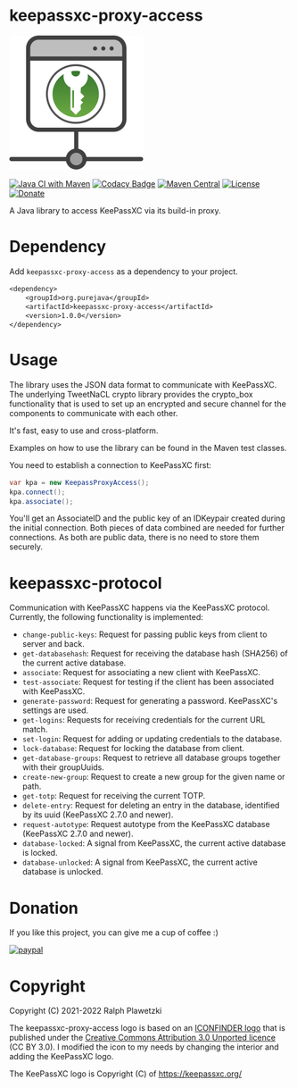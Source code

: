# keepassxc-proxy-access
![keepassxc-proxy-access](keepassxc-proxy-access.png)

[![Java CI with Maven](https://github.com/purejava/keepassxc-proxy-access/workflows/Java%20CI%20with%20Maven/badge.svg)](https://github.com/purejava/keepassxc-proxy-access/actions?query=workflow%3A%22Java+CI+with+Maven%22)
[![Codacy Badge](https://api.codacy.com/project/badge/Grade/f8c426863d4c46578ef2b7ae8c32e99f)](https://app.codacy.com/gh/purejava/keepassxc-proxy-access?utm_source=github.com&utm_medium=referral&utm_content=purejava/keepassxc-proxy-access&utm_campaign=Badge_Grade)
[![Maven Central](https://img.shields.io/maven-central/v/org.purejava/keepassxc-proxy-access.svg?label=Maven%20Central)](https://search.maven.org/search?q=g:%22org.purejava%22%20AND%20a:%22keepassxc-proxy-access%22)
[![License](https://img.shields.io/github/license/purejava/keepassxc-proxy-access.svg)](https://github.com/purejava/keepassxc-proxy-access/blob/master/LICENSE)
[![Donate](https://img.shields.io/badge/Donate-PayPal-green.svg)](https://www.paypal.com/donate?hosted_button_id=XVX9ZM7WE4ANL)

A Java library to access KeePassXC via its build-in proxy.

# Dependency
Add `keepassxc-proxy-access` as a dependency to your project.
```maven
<dependency>
    <groupId>org.purejava</groupId>
    <artifactId>keepassxc-proxy-access</artifactId>
    <version>1.0.0</version>
</dependency>
```

# Usage
The library uses the JSON data format to communicate with KeePassXC. The underlying TweetNaCL crypto library provides the crypto_box functionality that is used to set up an encrypted and secure channel for the components to communicate with each other.

It's fast, easy to use and cross-platform.

Examples on how to use the library can be found in the Maven test classes.

You need to establish a connection to KeePassXC first:
```java
var kpa = new KeepassProxyAccess();
kpa.connect();
kpa.associate();
```
You'll get an AssociateID and the public key of an IDKeypair created during the initial connection.
Both pieces of data combined are needed for further connections. As both are public data, there is no need to store them securely.

# keepassxc-protocol
Communication with KeePassXC happens via the KeePassXC protocol. Currently, the following functionality is implemented:
*   `change-public-keys`: Request for passing public keys from client to server and back.
*   `get-databasehash`: Request for receiving the database hash (SHA256) of the current active database.
*   `associate`: Request for associating a new client with KeePassXC.
*   `test-associate`: Request for testing if the client has been associated with KeePassXC.
*   `generate-password`: Request for generating a password. KeePassXC's settings are used.
*   `get-logins`: Requests for receiving credentials for the current URL match.
*   `set-login`: Request for adding or updating credentials to the database.
*   `lock-database`: Request for locking the database from client.
*   `get-database-groups`: Request to retrieve all database groups together with their groupUuids.
*   `create-new-group`: Request to create a new group for the given name or path.
*   `get-totp`: Request for receiving the current TOTP.
*   `delete-entry`: Request for deleting an entry in the database, identified by its uuid (KeePassXC 2.7.0 and newer).
*   `request-autotype`: Request autotype from the KeePassXC database (KeePassXC 2.7.0 and newer).
*   `database-locked`: A signal from KeePassXC, the current active database is locked.
*   `database-unlocked`: A signal from KeePassXC, the current active database is unlocked.

# Donation
If you like this project, you can give me a cup of coffee :)

[![paypal](https://www.paypalobjects.com/en_US/i/btn/btn_donateCC_LG.gif)](https://www.paypal.com/donate?hosted_button_id=XVX9ZM7WE4ANL)

# Copyright
Copyright (C) 2021-2022 Ralph Plawetzki

The keepassxc-proxy-access logo is based on an [ICONFINDER logo](https://www.iconfinder.com/icons/4484570/hosting_link_proxy_server_url_window_icon) that is published under the [Creative Commons Attribution 3.0 Unported licence](https://creativecommons.org/licenses/by/3.0/) (CC BY 3.0). I modified the icon to my needs by changing the interior and adding the KeePassXC logo.

The KeePassXC logo is Copyright (C) of https://keepassxc.org/
